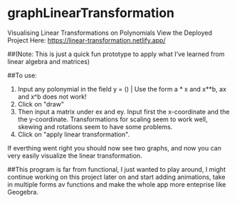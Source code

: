 # graphLinearTransformation
Visualising Linear Transformations on Polynomials
View the Deployed Project Here: https://linear-transformation.netlify.app/

##(Note: This is just a quick fun prototype to apply what I've learned from linear algebra and matrices)

##To use:
1. Input any polonymial in the field y = () | Use the form a * x and x**b, ax and x^b does not work!
2. Click on "draw"
3. Then input a matrix under ex and ey. Input first the x-coordinate and the the y-coordinate. Transformations for scaling seem to work well, skewing and rotations seem to have some problems.
4. Click on "apply linear transformation".

If everthing went right you should now see two graphs, and now you can very easily visualize the linear transformation.



##This program is far from functional, I just wanted to play around, I might continue working on this project later on and start adding animations, take in multiple forms av functions and make the whole app more enteprise like Geogebra.
